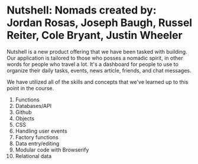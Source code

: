 # Nutshell: Nomads created by: Jordan Rosas, Joseph Baugh, Russel Reiter, Cole Bryant, Justin Wheeler

Nutshell is a new product offering that we have been tasked with building. Our application is tailored to those who posses a nomadic spirit, in other words for people who travel a lot. It's a dashboard for people to use to organize their daily tasks, events, news article, friends, and chat messages.

We have utilized all of the skills and concepts that we've learned up to this point in the course.

1. Functions
1. Databases/API
1. Github
1. Objects
1. CSS
1. Handling user events
1. Factory functions
1. Data entry/editing
1. Modular code with Browserify
1. Relational data
